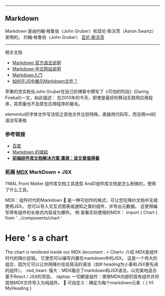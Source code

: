 

---
## Markdown 
Markdown 是由约翰·格鲁伯（John Gruber）和亚伦·斯沃茨（Aaron Swartz）发明的。
约翰·格鲁伯（John Gruber）
[亚伦·斯沃茨](http://www.aaronsw.com/)


---

相关文档
- [Markdown 官方语法说明](https://daringfireball.net/projects/markdown/)
- [Markdown 中文网站说明](http://markdown.p2hp.com/)
- [Markdown入门](http://markdown.p2hp.com/getting-started/)
- [如何在JS中展示Markdown文件？](https://juejin.cn/post/7024033447190953997)

苹果的忠实粉丝John Gruber在自己的博客中撰写了《可怕的烈焰》(Daring Fireball)一文，如此描述： 在2013年的今天，即使是最好的移动互联网应用程序，其质量也不及原生应用程序的毫毛。

elementui的字体文件写法较之其他文件比较特殊，直接用代码写，而没用md的语法写表格


### 参考链接
- [百度](https://baike.baidu.com/item/markdown/3245829?fr=aladdin)
- [Markdown 的缘起](https://markdown.jianguoyun.com/1066.html)
- [**前端组件库文档解决方案 潇湘：该文章值得看**](https://blog.csdn.net/w20101310/article/details/124192282)

### 拓展 [MDX](https://mdxjs.com/) MarkDown + JSX

YMAL Front Matter
组件库文档工具选型
AndD组件库文档是怎么制做的，使用了什么工具。

<!-- ————————————————
版权声明：本文为CSDN博主「一颗小行星!」的原创文章，遵循CC 4.0 BY-SA版权协议，转载请附上原文出处链接及本声明。
原文链接：https://blog.csdn.net/w20101310/article/details/124192282 -->


MDX：组件时代的Markdown :rocket:
是一种可创作的格式，可让您在降价文档中无缝使用JSX。 您可以导入交互式图表或通知之类的组件，并导出元数据。 这使得编写带有组件的长格式内容成为爆炸。
例
查看实际使用的MDX：
import { Chart } from ' ../components/chart '
# Here ’ s a chart
The chart is rendered inside our MDX document .
< Chart>
介绍
MDX是组件时代的降价促销。 它使您可以编写内置在markdown中的JSX。 这是一个伟大的组合，因为它可以让你用降价往往简洁的语法（如# heading为小事和JSX更先进的组件）。
:red_heart: 强大：MDX融合了markdown和JSX语法，以完美地适合基于React / JSX的项目。
:laptop: 一切都是组件：使用MDX内部的现有组件并将其他MDX文件导入为纯组件。
:wrench: 可自定义：确定为每个markdown元素（ { h1: MyHeading }